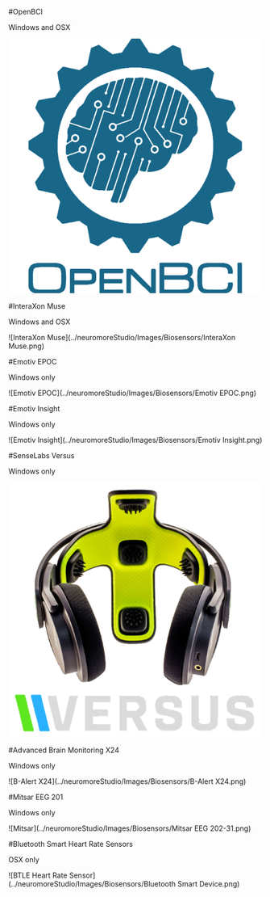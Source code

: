 #OpenBCI

Windows and OSX

![OpenBCI](../neuromoreStudio/Images/Biosensors/OpenBCI.png)

#InteraXon Muse

Windows and OSX

![InteraXon Muse](../neuromoreStudio/Images/Biosensors/InteraXon Muse.png)

#Emotiv EPOC

Windows only

![Emotiv EPOC](../neuromoreStudio/Images/Biosensors/Emotiv EPOC.png)

#Emotiv Insight

Windows only

![Emotiv Insight](../neuromoreStudio/Images/Biosensors/Emotiv Insight.png)

#SenseLabs Versus

Windows only

![Versus](../neuromoreStudio/Images/Biosensors/Versus.png)

#Advanced Brain Monitoring X24

Windows only

![B-Alert X24](../neuromoreStudio/Images/Biosensors/B-Alert X24.png)

#Mitsar EEG 201

Windows only

![Mitsar](../neuromoreStudio/Images/Biosensors/Mitsar EEG 202-31.png)

#Bluetooth Smart Heart Rate Sensors

OSX only

![BTLE Heart Rate Sensor](../neuromoreStudio/Images/Biosensors/Bluetooth Smart Device.png)